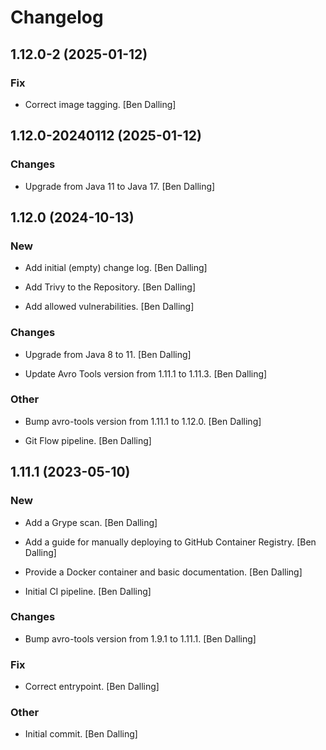 # Changelog


## 1.12.0-2 (2025-01-12)

### Fix

* Correct image tagging. [Ben Dalling]


## 1.12.0-20240112 (2025-01-12)

### Changes

* Upgrade from Java 11 to Java 17. [Ben Dalling]


## 1.12.0 (2024-10-13)

### New

* Add initial (empty) change log. [Ben Dalling]

* Add Trivy to the Repository. [Ben Dalling]

* Add allowed vulnerabilities. [Ben Dalling]

### Changes

* Upgrade from Java 8 to 11. [Ben Dalling]

* Update Avro Tools version from 1.11.1 to 1.11.3. [Ben Dalling]

### Other

* Bump avro-tools version from 1.11.1 to 1.12.0. [Ben Dalling]

* Git Flow pipeline. [Ben Dalling]


## 1.11.1 (2023-05-10)

### New

* Add a Grype scan. [Ben Dalling]

* Add a guide for manually deploying to GitHub Container Registry. [Ben Dalling]

* Provide a Docker container and basic documentation. [Ben Dalling]

* Initial CI pipeline. [Ben Dalling]

### Changes

* Bump avro-tools version from 1.9.1 to 1.11.1. [Ben Dalling]

### Fix

* Correct entrypoint. [Ben Dalling]

### Other

* Initial commit. [Ben Dalling]


